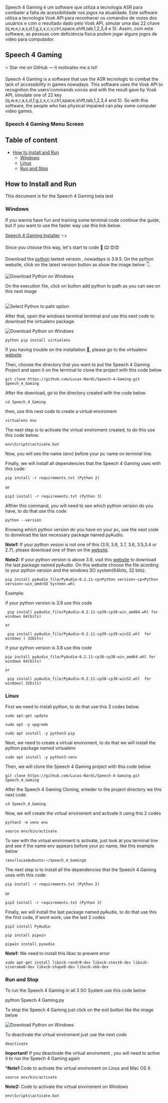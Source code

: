
Speech 4 Gaming é um software que utiliza a tecnologia ASR para combater a falta de acessibilidade nos jogos na atualidade. 
Este software utiliza a tecnologia Vosk API para reconhecer os comandos de vozes dos usuários e com o resultado dado pelo Vosk API, simular uma das 
22 chave (q,w,e,r,a,s,d,f,g,z,x,c,v,ctrl,space,shift,tab,1,2,3,4 e 5). Assim, com este software, as pessoas com deficiência física podem jogar alguns jogos de vídeo para computador.


## Speech 4 Gaming

:star: Star me on GitHub — it motivates me a lot!

Speech 4 Gaming is a software that use the ASR tecnologic to combat the lack of accessibility in games nowadays. 
This software uses the Vosk API to recognition the users'commands voices and with the result gave by Vosk API, simulate one of 
22 key (q,w,e,r,a,s,d,f,g,z,x,c,v,ctrl,space,shift,tab,1,2,3,4 and 5). So with this software, the people who has physical impaired can play some computer video games.

### Speech 4 Gaming Menu Screen


## Table of content

- [How to Install and Run](#how-to-install-and-run)
    - [Windows](#Windows)
    - [Linux](#Linux)   
    - [Run and Stop](#run-and-stop)
    

## How to Install and Run

This document is for the Speech 4 Gaming beta test  

### Windows

If you wanna have fun and training some terminal code continue the guide, but if you want to use the faster way use this link below.

[Speech 4 Gaming Installer](https://mega.nz/file/Q7ZhHCpI#zCwu2CPxOajw1iEJngRAv5Yw0n_cUdpLH2Xs06HSd_Y)     :point_left:

Since you choose this way, let's start to code  :mechanical_arm: :keyboard: :heart_eyes::heart_eyes:

Download the [python](https://www.python.org/downloads/windows/) lastest version , nowadays is 3.9.5. On the python website, click on the latest version button as show the image below :point_down:.

<img src="https://drive.google.com/uc?export=view&id=1RK1VWZ2X8f5y0jPsmbduLkvHX8CiKKqP" alt="Download Python on Windows" title="Download Python on Windows" align="center"  />

On the execution file, click on button add python <version> to path as you can see on this next image
    
<br/>

<img src="https://drive.google.com/uc?export=view&id=1mqDiaYM5B7jW8ooyjuDkvhsAVoGzdzRu" alt="Select Python to paht option" title="Select Python to paht option" align="center" />
    
<br/>
    
After that, open the windows terminal terminal and use this next code to download the virtualenv package  
    
   
<img src="https://drive.google.com/uc?export=view&id=1S-6H2UWTARSjXJqCaSDEi7rKyT9ZHi3U " alt="Download Python on Windows" title="Download Python on Windows" align="center" />
    

    python pip install virtualenv
    

If you having trouble on the installation :pray:, please go to the virtualenv [website](https://virtualenv.pypa.io/en/latest/installation.html).

Then, choose the directory that you want to put the Speech 4 Gaming Project and open it on the terminal to clone the project with this code below 
    
    
    git clone https://github.com/Lucas-Nardi/Speech-4-Gaming.git Speech_4_Gaming       
    
    
 After the download, go to the directory created with the code below  
 
    cd Speech_4_Gaming
    
 then, use this next code to create a virtual enviroment  
    
    virtualenv env

The next step is to activate the virtual enviroment created, to do this use this code below.

    env\Scripts\activate.bat

Now, you will see the name (env) before your pc name on terminal line.

Finally, we will install all dependencies that the Speech 4 Gaming uses with this code:
    

    pip install -r requirements.txt (Python 2)

or

    pip3 install -r requirements.txt (Python 3)

       
Afther this command, you will need to see which python version do you have, to do that use this code
    
    python --version
    
Knowing which python version do you have on your pc, use the next code to donwload the last necessary package named pyAudio. 
    
**Note1:** If your python vesion is not one of this (3.9, 3.8, 3.7, 3.6, 3.5,3.4 or 2.7), please download one of then on the [website](https://www.python.org/downloads/windows/).
    
**Note2:** If your python version is above 3.9, visit this [website](https://www.lfd.uci.edu/~gohlke/pythonlibs/#pyaudio) to download the last package named pyAudio. On this website choose the file acording to your python version and the windows SO system(64bits, 32 bits).
    
    pip install pyAudio_file/PyAudio-0.2.11-cp<Python version>-cp<Python version>-win_amd<SO System>.whl
 
Example:
    
if your python version is 3.9 use this code
    
     pip install pyAudio_file/PyAudio-0.2.11-cp39-cp39-win_amd64.whl for windows 64(bits) 
    
    or
    
     pip install pyAudio_file/PyAudio‑0.2.11‑cp39‑cp39‑win32.whl  for windows ( 32bits) 
    
if your python version is 3.8 use this code
    
    pip install pyAudio_file/PyAudio-0.2.11-cp38-cp38-win_amd64.whl for windows 64(bits)
    
    or
    
     pip install pyAudio_file/PyAudio‑0.2.11‑cp38‑cp38‑win32.whl  for windows( 32bits)     
 
    
    
### Linux
    
First we need to install python, to do that use this 3 codes below.
    
    sudo apt-get update
    
    sudo apt -y upgrade
    
    sudo apt install -y python3-pip
    
Next, we need to create a virtual enviroment, to do that we will install the python package named virtualenv
    
    sudo apt install -y python3-venv
    
Then, we will clone the Speech 4 Gaming project with this code below
    
    git clone https://github.com/Lucas-Nardi/Speech-4-Gaming.git Speech_4_Gaming 
 
 After the Speech 4 Gaming Cloning, enteder to the project directory we this next code
    
    cd Speech_4_Gaming
 
 Now, we will create the virtual enviroment and activate it using this 2 codes
    
    python3 -m venv env
    
    source env/bin/activate

To see with the virtual enviroment is activate, just look at you terminal line and see if the name env appears before your pc name, like this example below

    (env)lucas@ubunto:~/Speech_4_Gaming$
    
The next step is to install all the dependencies that the Speech 4 Gaming uses with this code:

    pip install -r requirements.txt (Python 2)

or

    pip3 install -r requirements.txt (Python 3)
    

Finally, we will install the last package named pyAudio, to do that use this the first code, if wont work, use the last 2 codes
    
    pip3 install PyAudio
    
    pip install pipwin
    
    pipwin install pyaudio 
    

**Note1:** We need to install this libxc to prevent error
    
    sudo apt-get install libxcb-randr0-dev libxcb-xtest0-dev libxcb-xinerama0-dev libxcb-shape0-dev libxcb-xkb-dev

   
### Run and Stop
    
To run the Speech 4 Gaming in all 3 SO System use this code below    
      
   python Speech 4 Gaming.py
 
To stop the Speech 4 Gaming just click on the exit button like the image below
    
 <img src="https://drive.google.com/uc?export=view&id=140zOJpwPP2ZztS3I57eKocPQb-n3qI88" alt="Download Python on Windows" title="Download Python on Windows" align="center" />
    
To deactivate the virtual enviroment just use the next code
    
    deactivate
    
**Important!** If you deactivate the virtual enviroment , you will need to active it to run the Speech 4 Gaming again
 
***Note1** Code to activate the virtual enviroment on Linux and Mac OS X
    
    source env/bin/activate
    
    
 **Note2:** Code to activate the virtual enviroment on Windows
    
 
    env\Scripts\activate.bat
    
    
